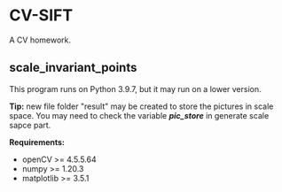 # CV-SIFT
A CV homework.

## scale_invariant_points
This program runs on Python 3.9.7, but it may run on a lower version.

**Tip:** new file folder "result" may be created to store the pictures in scale space. You may need to check the variable ***pic_store*** in generate scale sapce part.

**Requirements:**
- openCV >= 4.5.5.64
- numpy >= 1.20.3
- matplotlib >= 3.5.1